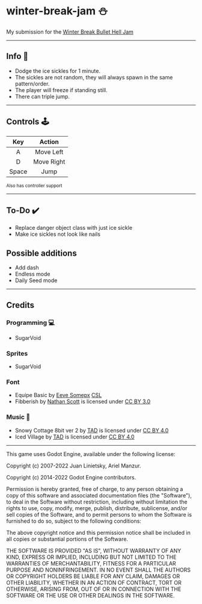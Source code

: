 # winter-break-jam :snowman:

My submission for the [Winter Break Bullet Hell Jam](https://itch.io/jam/2023-winter-bullet-hell-jam) 

<hr>

## Info :dart:
- Dodge the ice sickles for 1 minute.
- The sickles are not random, they will always spawn in the same pattern/order.
- The player will freeze if standing still.
- There can triple jump.
<hr>

## Controls :joystick: 

|Key|Action|
|:---:|:---:|
|A|Move Left|
|D|Move Right|
|Space|Jump|

<sub>Also has controller support</sub>
<hr>

## To-Do :heavy_check_mark:
- Replace danger object class with just ice sickle
- Make ice sickles not look like nails

## Possible additions
- Add dash
- Endless mode
- Daily Seed mode
<hr>

## Credits
### Programming :computer: 
- SugarVoid
### Sprites
- SugarVoid
### Font
- Equipe Basic by [Eeve Somepx](https://somepx.itch.io/) [CSL](http://www.palmentieri.it/somepx/license.txt)
- Fibberish by [Nathan Scott](@caffi_nate) is licensed under [CC BY 3.0]()
### Music :musical_keyboard:
- Snowy Cottage 8bit ver 2 by [TAD](https://www.youtube.com/c/Tadon) is licensed under [CC BY 4.0](https://creativecommons.org/licenses/by/4.0/)
- Iced Village by [TAD](https://www.youtube.com/c/Tadon) is licensed under [CC BY 4.0](https://creativecommons.org/licenses/by/4.0/)

<hr>

This game uses Godot Engine, available under the following license:

Copyright (c) 2007-2022 Juan Linietsky, Ariel Manzur. 

Copyright (c) 2014-2022 Godot Engine contributors.

Permission is hereby granted, free of charge, to any person obtaining a copy of this software and associated documentation files (the "Software"), to deal in the Software without restriction, including without limitation the rights to use, copy, modify, merge, publish, distribute, sublicense, and/or sell copies of the Software, and to permit persons to whom the Software is furnished to do so, subject to the following conditions:

The above copyright notice and this permission notice shall be included in all copies or substantial portions of the Software.

THE SOFTWARE IS PROVIDED "AS IS", WITHOUT WARRANTY OF ANY KIND, EXPRESS OR IMPLIED, INCLUDING BUT NOT LIMITED TO THE WARRANTIES OF MERCHANTABILITY, FITNESS FOR A PARTICULAR PURPOSE AND NONINFRINGEMENT. IN NO EVENT SHALL THE AUTHORS OR COPYRIGHT HOLDERS BE LIABLE FOR ANY CLAIM, DAMAGES OR OTHER LIABILITY, WHETHER IN AN ACTION OF CONTRACT, TORT OR OTHERWISE, ARISING FROM, OUT OF OR IN CONNECTION WITH THE SOFTWARE OR THE USE OR OTHER DEALINGS IN THE SOFTWARE.
